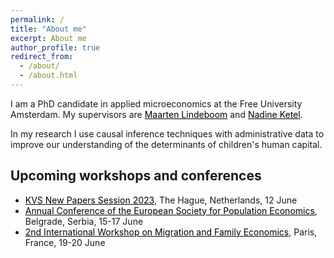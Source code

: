 ```yaml
---
permalink: /
title: "About me"
excerpt: About me
author_profile: true
redirect_from: 
  - /about/
  - /about.html
---
```


<p align="justify">  
  
I am a PhD candidate in applied microeconomics at the Free University Amsterdam. My supervisors are <a href="https://research.vu.nl/en/persons/maarten-lindeboom" style="color: black;">Maarten Lindeboom</a> and <a href="https://sites.google.com/site/nadineketel/" style="color: black;">Nadine Ketel</a>. 
  
In my research I use causal inference techniques with administrative data to improve our understanding of the determinants of children's human capital.


## Upcoming workshops and conferences

- <a href="https://www.universiteitleiden.nl/en/events/2023/06/kvs-new-paper-sessions-2023" style="color: black;">KVS New Papers Session 2023</a>, The Hague, Netherlands, 12 June
- <a href="https://espebelgrade2023.com" style="color: black;">Annual Conference of the European Society for Population Economics</a>, Belgrade, Serbia, 15-17 June
- <a href="https://www.ieseg.fr/en/events/research-workshop-2nd-international-workshop-on-migration-and-family-economics/" style="color: black;"> 2nd International Workshop on Migration and Family Economics</a>, Paris, France, 19-20 June

